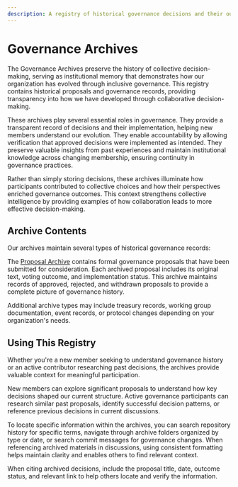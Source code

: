 ```yaml
---
description: A registry of historical governance decisions and their outcomes
---
```


# Governance Archives

The Governance Archives preserve the history of collective decision-making, serving as institutional memory that demonstrates how our organization has evolved through inclusive governance. This registry contains historical proposals and governance records, providing transparency into how we have developed through collaborative decision-making.

These archives play several essential roles in governance. They provide a transparent record of decisions and their implementation, helping new members understand our evolution. They enable accountability by allowing verification that approved decisions were implemented as intended. They preserve valuable insights from past experiences and maintain institutional knowledge across changing membership, ensuring continuity in governance practices.

Rather than simply storing decisions, these archives illuminate how participants contributed to collective choices and how their perspectives enriched governance outcomes. This context strengthens collective intelligence by providing examples of how collaboration leads to more effective decision-making.

## Archive Contents

Our archives maintain several types of historical governance records:

The [Proposal Archive](proposals/) contains formal governance proposals that have been submitted for consideration. Each archived proposal includes its original text, voting outcome, and implementation status. This archive maintains records of approved, rejected, and withdrawn proposals to provide a complete picture of governance history.

Additional archive types may include treasury records, working group documentation, event records, or protocol changes depending on your organization's needs.

## Using This Registry

Whether you're a new member seeking to understand governance history or an active contributor researching past decisions, the archives provide valuable context for meaningful participation.

New members can explore significant proposals to understand how key decisions shaped our current structure. Active governance participants can research similar past proposals, identify successful decision patterns, or reference previous decisions in current discussions.

To locate specific information within the archives, you can search repository history for specific terms, navigate through archive folders organized by type or date, or search commit messages for governance changes. When referencing archived materials in discussions, using consistent formatting helps maintain clarity and enables others to find relevant context.

When citing archived decisions, include the proposal title, date, outcome status, and relevant link to help others locate and verify the information.